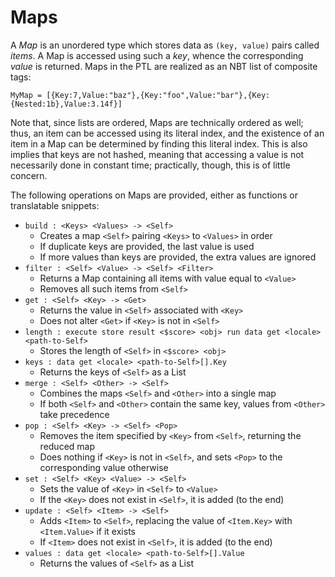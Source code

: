# Maps

A _Map_ is an unordered type which stores data as `(key, value)` pairs called _items_. A Map is accessed using such a _key_, whence the corresponding _value_ is returned. Maps in the PTL are realized as an NBT list of composite tags:
```
MyMap = [{Key:7,Value:"baz"},{Key:"foo",Value:"bar"},{Key:{Nested:1b},Value:3.14f}]
```
Note that, since lists are ordered, Maps are technically ordered as well; thus, an item can be accessed using its literal index, and the existence of an item in a Map can be determined by finding this literal index. This is also implies that keys are not hashed, meaning that accessing a value is not necessarily done in constant time; practically, though, this is of little concern.

The following operations on Maps are provided, either as functions or translatable snippets:
* `build : <Keys> <Values> -> <Self>`
  * Creates a map `<Self>` pairing `<Keys>` to `<Values>` in order
  * If duplicate keys are provided, the last value is used
  * If more values than keys are provided, the extra values are ignored
* `filter : <Self> <Value> -> <Self> <Filter>`
  * Returns a Map containing all items with value equal to `<Value>`
  * Removes all such items from `<Self>`
* `get : <Self> <Key> -> <Get>`
  * Returns the value in `<Self>` associated with `<Key>`
  * Does not alter `<Get>` if `<Key>` is not in `<Self>`
* `length : execute store result <$score> <obj> run data get <locale> <path-to-Self>`
  * Stores the length of `<Self>` in `<$score> <obj>`
* `keys : data get <locale> <path-to-Self>[].Key`
  * Returns the keys of `<Self>` as a List
* `merge : <Self> <Other> -> <Self>`
  * Combines the maps `<Self>` and `<Other>` into a single map
  * If both `<Self>` and `<Other>` contain the same key, values from `<Other>` take precedence
* `pop : <Self> <Key> -> <Self> <Pop>`
  * Removes the item specified by `<Key>` from `<Self>`, returning the reduced map
  * Does nothing if `<Key>` is not in `<Self>`, and sets `<Pop>` to the corresponding value otherwise
* `set : <Self> <Key> <Value> -> <Self>`
  * Sets the value of `<Key>` in `<Self>` to `<Value>`
  * If the `<Key>` does not exist in `<Self>`, it is added (to the end)
* `update : <Self> <Item> -> <Self>`
  * Adds `<Item>` to `<Self>`, replacing the value of `<Item.Key>` with `<Item.Value>` if it exists
  * If `<Item>` does not exist in `<Self>`, it is added (to the end)
* `values : data get <locale> <path-to-Self>[].Value`
  * Returns the values of `<Self>` as a List
